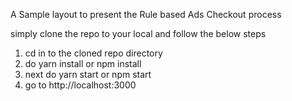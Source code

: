A Sample layout to present the Rule based Ads Checkout process

simply clone the repo to your local and follow the below steps

  1. cd in to the cloned repo directory
  2. do yarn install or npm install
  3. next do yarn start or npm start
  4. go to http://localhost:3000
